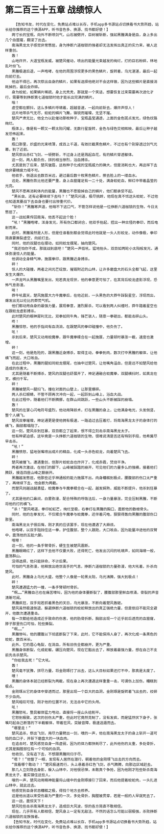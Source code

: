 # 第二百三十五章 战绩惊人
        【告知书友，时代在变化，免费站点难以长存，手机app多书源站点切换看书大势所趋，站长给你推荐的这个换源APP，听书音色多、换源、找书都好使！】
       两寸长的宝瓶，向外不断喷剑气，山石被劈开，巨树被斩断，强如黑螣满身是血，身上多出几个血窟窿，翻滚了出去。
       南海黑龙太子感觉非常憋屈，身为挣断六道枷锁的强者却无法发挥出真正的实力来，被人这样重创。
       轰！
       山地炸开，大道宝瓶发威，被楚风催动，喷出的能量光束越发的绚烂，打的巨石粉碎，林地乱叶纷飞。
       黑螣极速后退，一声咆哮，在他的周围浮现更多的黑色鳞片，旋转着，乌光湛湛，最后一起向前打去。
       他迫不得已，再次祭出自身的鳞片，如果有选择他绝对不会这样做，因为这些鳞片是直接消耗掉的，最后会炸碎。
       身为蛟蛇，如果鳞片稀疏，身上光秃秃，那就是一个笑话，想要恢复过来需要再次进化才行，需要等到挣断第七道枷锁时他才能长出完满的鳞片。
       嗡！
       虚空都在颤抖，这么多鳞片呼啸着，超越音速，一起向前斩去，爆炸声惊人！
       这片地带杀气无尽，蛟蛇的鳞片飞舞，锋锐而璀璨，无坚不摧。
       楚风严肃无比，他全力以赴催动那枚种子，宝瓶晶莹通透，上面的金色斑点发光，绿色纹路绚烂。
       瓶体上，像是有一颗又一颗太阳闪耀，无数行星旋转，金色与绿色交相辉映，最后让种子越发恐怖起来。
       轰！
       瓶口那里，炽盛的光束喷薄，成百上千道，有效拦截黑色鳞片，不过也有个别穿透过剑气光幕，到了近前。
       楚风祭出赤红飞剑，一顿劈斩，不过身上还是溅起血花，有的鳞片穿透躯体。
       这一刻，两人都负伤，拼的相当惨烈，浴血搏杀。
       尤其是到了后来，楚风皱眉，这枚种子化成的宝瓶威力的确大，但是消耗也大，再这样下去他非要精疲力竭不可。
       他收手，倒退出去数百米远，避过最后数十枚黑色鳞片，擦去脸上的一缕血水。
       远处，黑螣伤势比他还要严重，身上血窟窿足有一二十处，满身蛟蛇血，鲜红中带着晶莹的光亮。
       楚风不愿再消耗体内的能量，黑螣也不愿毁掉自己的鳞片，他们都承受不起。
       “黑长虫，还有必要继续下去吗？！”楚风问道，极尽挑衅，他现在真不怵这头蛟蛇，不过他也知道真要战下去自身也要付出惨重代价。
       “斩你！”黑螣寒声道，他咽不下这口气，不管怎样说他是一位挣断六道枷锁的生物，今日太憋屈了。
       这一战如果传回南海，他丢不起这个脸！
       “吼！”黑螣咆哮，浑身发光，所有伤口都闭合，他双手抬起，捏出一种古怪的拳印，而后电射而来。
       此时，黑螣虽然是人形，但是任谁看到都会觉得此时他就是一头人形蛟龙，动作像极，拳印简直要撕裂虚空，向前打去。
       同时，他的双腿也在摆动，如同蛟龙摆尾，抽向楚风。
       “我还怕你不成，那就战到底吧！”楚风一声低吼，猛地抬头，双目如两轮小太阳般发光，通体弥漫惊人的能量。
       他调动全身精气神，施展拳印，跟黑螣近身搏杀。
       砰！
       惊人的大碰撞，两者之间光芒绽放，摧毁附近的山林，让许多磨盘大的石头全都飞起，这里发生大爆炸。
       一声龙吟从黑螣嘴里发出，宛若真龙现世，他的拳意更可怕了，在其背后蛟龙虚影浮现，恐怖气息弥漫。
       哞！
       莽牛吼震天，楚风施展大力牛魔拳后，在他近前，一头黑色的大莽牛踩裂星空，浮现而出，爆发出无以伦比的莽荒气机。
       他们都动用自身的最强力量，展现拳意，激烈厮杀，可以看到两人纠缠时，莽牛踏着星空也在跟蛟龙虚影搏杀。
       此时楚风的眼神犀利无比，双拳如同牛角，锋芒骇人，随意一拳砸出，都能击碎山头。
       咚！
       黑螣惊怒，他的手指间有血流淌，在跟楚风的拳印碰撞中，他负伤了。
       吼！
       杀到后来，楚风又动用蛟魔拳，跟牛魔拳糅合在一起施展，力量顿时暴涨一截，速度也激增。
       砰！
       这一刻，他是危险的，跟黑螣近身搏杀，取得主动，拳拳到肉，数次打中黑螣的躯体，让他横飞而起，大口咳血。
       在此过程中，黑螣的腿如同蛟龙摆尾，也抽中过楚风，让他嘴角溢血，但是远不如楚风给他造成的伤害大。
       尤其是随着不断搏杀，楚风的双腿也舒展开了，神足通融合蛟魔拳，双腿横扫时，如真龙在天，横扫千军。
       砰！
       黑螣被楚风一腿扫飞，撞在对面的山壁上，让那里爆碎。
       两人杀红眼睛，不管不顾再次冲向一起，一起跃到山峰上，浴血大战。
       在此过程中，随着他们不断腾挪，在群山间跳跃，一些山头不断被踩的崩塌。
       轰！
       楚风的左掌心闪电符号盛烈，他动用降妖术，打在黑螣的身上，让他满身电光，头发倒竖，整个人横飞。
       楚风双拳璀璨，神足通更是使他拥有极速，一路追过去压着打，将南海黑龙太子的身体打的横飞，胸部都塌陷了。
       这一刻，楚风杀到狂暴，双目都立了起来，恨不得立刻击杀南海黑龙太子。
       他有种紧迫感，这毕竟是一头挣断六道枷锁的生物，很难说清是否还有特别手段，他希冀尽早击杀。
       “吼！”
       黑螣愤怒，猛地张嘴喷出成片的精血，化成一头赤色蛟龙，向着楚风飞去。
       砰！
       楚风被撞飞，遭遇重创，但那片蛟蛇血也炸开了，化成赤霞，焚烧干净。
       两者再次激战，在他们的脚下，山峰被踩踏的崩开，可见他们的力量多么的强横，接着他们腾跃，接连四座山峰之巅崩开。
       黑螣越发憋屈，他那些近乎神通般的能力施展不出，肉身糟糕到极点，腰腹部的伤口太严重了，再继续下去，他会断为两截。
       而楚风则越战越勇猛，蛟魔拳与牛魔拳糅合在一起，越发娴熟，威能不断提升，他杀到狂暴了。
       尤其是他的口鼻间，白雾弥漫，配合特殊的呼吸法后，一身力量暴涨，完全压制黑螣，不断将他的打的横飞。
       “杀！”楚风喝道，拳印如虹芒，绚烂至极，右拳打在黑螣的胸口，震断他的数根骨头。
       同时，他的左拳发光，不仅糅合牛魔拳与蛟魔拳，还伴着闪电，狠狠得轰向黑螣的腹部伤口那里。
       南海黑龙太子很后悔，刚才真的应该罢手，现在他遭遇了大麻烦。
       他咆哮，以双手阻挡住这一拳，护住腹部，整个人踉跄，大口咳血，因为能量冲进他的双臂中，震荡他的五脏六腑。
       喀嚓！
       这一刻，他的一条手臂骨折，硬生生被楚风震断。
       黑螣眼睛红了，这样下去他不仅要大败，还得死亡，他发出沉闷的吼啸声，如同海啸一般，震荡群山。
       没得选择，他只能拼命，不计后果。
       可怕的气息弥漫，他释放出绝世高手的气息，挣断六道枷锁的力量弥漫，他大吼着，扑杀向楚风。
       此时，黑螣身上乌光大盛，他整个人像是一轮黑太阳，乌光沸腾，强大到极点！
       砰！
       楚风遭遇猛力的一撞，一条手臂顿时骨折。
       “啊……”黑螣自己也在痛苦嚎叫，因为他的身体要断裂了，腰腹部那里鲜血喷涌，骨裂的声音清晰可闻。
       黑螣疯狂，双手宛若抓着黑色的天日，乌光暴涨，不断向着楚风轰砸。
       楚风虽然极速倒退，躲避挣断六道枷锁的蛟蛇释放出的真正强绝力量，但是依旧不能完全避开，他数次遭遇重击。
       每一次都给他造成近乎致命的伤害，他的肋骨折断，胸部出现一个近乎前后透亮的血窟窿，脖子那里伤口可怕，险些撕裂。
       “啊……”
       黑螣惨叫，他的腰腹以下彻底断裂了下来，此时，它不能保持人身了，再次化成一条黑色的蛟蛇，数百米长。
       此外，它的眉心龟裂，在淌血，所有旧伤全都崩开，更为严重。
       黑螣身体断裂，化成蛇躯，碾压向楚风，现在它豁出去了，释放着最强力量，想在自己不支前先击杀楚风。
       “你给我去死！”它大吼。
       轰！
       楚风毫不犹豫，拼尽力量，将金刚琢打了出去，这么大目标如果还打不中，那真是太废了。
       噗！
       黑螣的身体本就已经断裂为两截，现在身上再次遭遇这样重重一击，可谓伤上加伤，糟糕到极点。
       金刚琢从它的身体中穿透而过，那里出现一个巨大的血洞，金刚琢是旋转着飞出去的，绞碎不少血肉。
       楚风暗叹可惜，刚才他的位置不对，无法击中它的头颅。
       吼！
       黑螣怒吼，整具躯体猛力甩动，直接将一座山头给削平。
       它怒到极致，这次的创伤太严重，但此时它竟然克制了，没有发疯，而是猛然伏下身子，张嘴叼起自己断落的下半截躯体，带着狂风，突破音障，极速逃遁而去。
       “哪里走！”
       楚风追杀，祭出飞剑，用尽力量劈出一剑，噗的一声，他在南海黑龙太子的身上斩开一道可怕的血口子，并斩下磨盘大的一块血肉。
       在追击时，楚风感觉自身一阵虚弱，因为的体力都快耗尽了，此外他伤的太重，多处骨折，尤其是胸膛部位有一个可怕的血洞。
       他收剑，没有追下去，不想跟黑螣同归于尽。
       “嗯？！”他瞥了一眼，发现有人居然在潜行，朝着他的金刚琢飞出去的方向而去。
       “我看哪个敢动？！”楚风极速而行，头上悬着赤红色飞剑，杀气腾腾，向那边区域赶去。
       那几人立刻隐去身影，躲入山林中，对他很忌惮，未敢真个争抢，因为他刚才险些斩杀南海黑龙太子，着实镇住这些人。
       嗖的一声，楚风动用精神能量将山缝中的金刚琢接引了回来，而后他提着蛟蛇肉，一头扎进山林中，就此远去。
       他感觉到自身状态糟糕之极，得找个地方去修养。
       这是他出道以来受伤最为严重的一次，多处骨折，胸膛被贯穿，若是一般的人早就死去了。
       这一战，震惊天下！
       楚风险些击杀南海黑龙太子，造成巨大风波，惊的各方简直不敢相信。
       现在，几乎所有人都相信，楚风身上一定有无敌法，不然的话怎么可能以弱极强，杀败挣断六道枷锁的龙族强者。
       【告知书友，时代在变化，免费站点难以长存，手机app多书源站点切换看书大势所趋，站长给你推荐的这个换源APP，听书音色多、换源、找书都好使！】